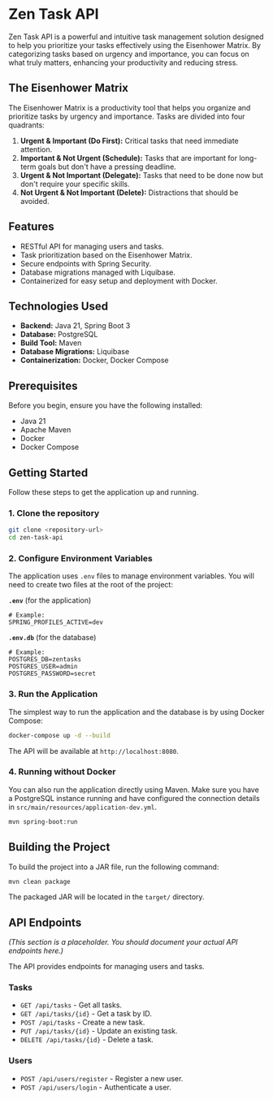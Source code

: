 # Zen Task API

Zen Task API is a powerful and intuitive task management solution designed to help you prioritize your tasks effectively using the Eisenhower Matrix. By categorizing tasks based on urgency and importance, you can focus on what truly matters, enhancing your productivity and reducing stress.

## The Eisenhower Matrix

The Eisenhower Matrix is a productivity tool that helps you organize and prioritize tasks by urgency and importance. Tasks are divided into four quadrants:

1.  **Urgent & Important (Do First):** Critical tasks that need immediate attention.
2.  **Important & Not Urgent (Schedule):** Tasks that are important for long-term goals but don't have a pressing deadline.
3.  **Urgent & Not Important (Delegate):** Tasks that need to be done now but don't require your specific skills.
4.  **Not Urgent & Not Important (Delete):** Distractions that should be avoided.

## Features

*   RESTful API for managing users and tasks.
*   Task prioritization based on the Eisenhower Matrix.
*   Secure endpoints with Spring Security.
*   Database migrations managed with Liquibase.
*   Containerized for easy setup and deployment with Docker.

## Technologies Used

*   **Backend:** Java 21, Spring Boot 3
*   **Database:** PostgreSQL
*   **Build Tool:** Maven
*   **Database Migrations:** Liquibase
*   **Containerization:** Docker, Docker Compose

## Prerequisites

Before you begin, ensure you have the following installed:

*   Java 21
*   Apache Maven
*   Docker
*   Docker Compose

## Getting Started

Follow these steps to get the application up and running.

### 1. Clone the repository

```bash
git clone <repository-url>
cd zen-task-api
```

### 2. Configure Environment Variables

The application uses `.env` files to manage environment variables. You will need to create two files at the root of the project:

**`.env`** (for the application)
```properties
# Example:
SPRING_PROFILES_ACTIVE=dev
```

**`.env.db`** (for the database)
```properties
# Example:
POSTGRES_DB=zentasks
POSTGRES_USER=admin
POSTGRES_PASSWORD=secret
```

### 3. Run the Application

The simplest way to run the application and the database is by using Docker Compose:

```bash
docker-compose up -d --build
```

The API will be available at `http://localhost:8080`.

### 4. Running without Docker

You can also run the application directly using Maven. Make sure you have a PostgreSQL instance running and have configured the connection details in `src/main/resources/application-dev.yml`.

```bash
mvn spring-boot:run
```

## Building the Project

To build the project into a JAR file, run the following command:

```bash
mvn clean package
```

The packaged JAR will be located in the `target/` directory.

## API Endpoints

*(This section is a placeholder. You should document your actual API endpoints here.)*

The API provides endpoints for managing users and tasks.

### Tasks

*   `GET /api/tasks` - Get all tasks.
*   `GET /api/tasks/{id}` - Get a task by ID.
*   `POST /api/tasks` - Create a new task.
*   `PUT /api/tasks/{id}` - Update an existing task.
*   `DELETE /api/tasks/{id}` - Delete a task.

### Users

*   `POST /api/users/register` - Register a new user.
*   `POST /api/users/login` - Authenticate a user.
